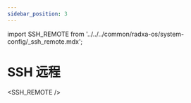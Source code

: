 ```yaml
---
sidebar_position: 3
---
```


import SSH_REMOTE from '../../../common/radxa-os/system-config/\_ssh_remote.mdx';

# SSH 远程

<SSH_REMOTE />
